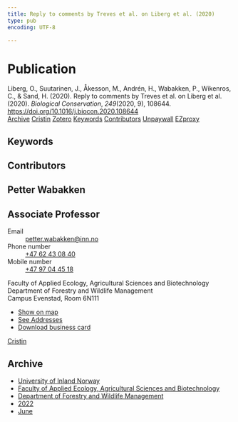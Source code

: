 ```yaml
---
title: Reply to comments by Treves et al. on Liberg et al. (2020)
type: pub
encoding: UTF-8

---
```

<h1>Publication</h1>
<article id="csl-bib-container-6MSQV5M5" class="csl-bib-container">
  <div class="csl-bib-body"> <div class="csl-entry">Liberg, O., Suutarinen, J., Åkesson, M., Andrén, H., Wabakken, P., Wikenros, C., &#38; Sand, H. (2020). Reply to comments by Treves et al. on Liberg et al. (2020). <i>Biological Conservation</i>, <i>249</i>(2020, 9), 108644. <a href="https://doi.org/10.1016/j.biocon.2020.108644">https://doi.org/10.1016/j.biocon.2020.108644</a></div> </div>
  <div class="csl-bib-buttons">
    <a href="#taxonomy-article-6MSQV5M5" alt="archive" class="csl-bib-button">Archive</a>
    <a href="https://app.cristin.no/results/show.jsf?id=2032624" alt="Cristin" class="csl-bib-button">Cristin</a>
    <a href="http://zotero.org/groups/5881554/items/6MSQV5M5" alt="Zotero" class="csl-bib-button">Zotero</a>
    <a href="#keywords-article-6MSQV5M5" alt="keywords" class="csl-bib-button">Keywords</a>
    <a href="#contributors-article-6MSQV5M5" alt="contributors" class="csl-bib-button">Contributors</a>
    <a href="https://doi.org/10.1016/j.biocon.2020.108644" alt="Unpaywall" class="csl-bib-button">Unpaywall</a>
    <a href="https://doi.org/10.1016/j.biocon.2020.108644" alt="EZproxy" class="csl-bib-button">EZproxy</a>
  </div>
  <div id="csl-bib-meta-container-6MSQV5M5"></div>
</article>
<div id="csl-bib-meta-6MSQV5M5" class="csl-bib-meta">
  <article id="keywords-article-6MSQV5M5" class="keywords-article">
    <h1>Keywords</h1>
    
  </article>
  <article id="contributors-article-6MSQV5M5" class="contributors-article">
    <h1>Contributors</h1>
    <div class="personas"> <div class="vrtx-hinn-person-card"> <div class="photo"> <i class="lar la-user-circle missing-person"></i> </div> <div class="info"> <hgroup><h1>Petter Wabakken</h1> <h2>Associate Professor</h2> </hgroup><dl> <dt>Email</dt> <dd> <a href="mailto:petter.wabakken@inn.no">petter.wabakken@inn.no</a> </dd> <dt>Phone number</dt> <dd><a href="tel:+4762430840"> +47 62 43 08 40 </a></dd> <dt>Mobile number</dt> <dd><a href="tel:+4797044518"> +47 97 04 45 18 </a></dd> </dl> <p> Faculty of Applied Ecology, Agricultural Sciences and Biotechnology<br> Department of Forestry and Wildlife Management<br> Campus Evenstad, Room 6N111 </p> <ul class="vrtx-hinn-links"> <li><a href="https://www.google.com/maps?q=61.42516,11.07813">Show on map</a></li> <li><a href="https://www.inn.no/english/find-an-employee/petter-wabakken.html#vrtx-hinn-addresses">See Addresses</a></li> <li><a href="https://www.inn.no/english/find-an-employee/petter-wabakken.html?vrtx=vcf">Download business card</a></li> </ul> </div> </div> <a href="https://app.cristin.no/persons/show.jsf?id=328337" alt="Cristin URL" class="personas-cristin">Cristin</a> </div>
  </article>
  <article id="taxonomy-article-6MSQV5M5" class="taxonomy-article">
    <h1>Archive</h1>
    <ul>
      <li><a href="{{< params subfolder >}}en/archive/?key=3DCRN523">University of Inland Norway</a></li>
      <li><a href="{{< params subfolder >}}en/archive/?key=T77LXH6D">Faculty of Applied Ecology, Agricultural Sciences and Biotechnology</a></li>
      <li><a href="{{< params subfolder >}}en/archive/?key=7TRARPE3">Department of Forestry and Wildlife Management</a></li>
      <li><a href="{{< params subfolder >}}en/archive/?key=H9K9UC39">2022</a></li>
      <li><a href="{{< params subfolder >}}en/archive/?key=ZXV4TEDV">June</a></li>
    </ul>
  </article>
</div>
